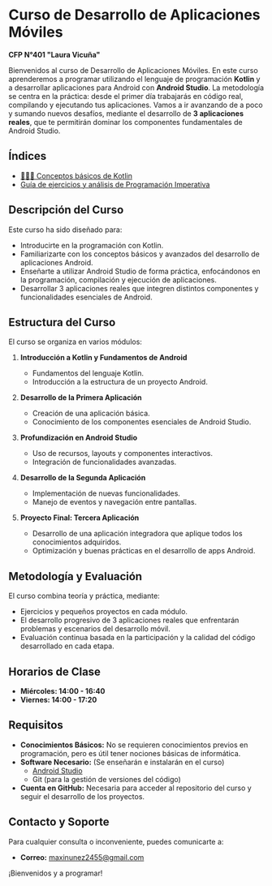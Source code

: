 # Curso de Desarrollo de Aplicaciones Móviles  
**CFP N°401 "Laura Vicuña"**

Bienvenidos al curso de Desarrollo de Aplicaciones Móviles. En este curso aprenderemos a programar utilizando el lenguaje de programación **Kotlin** y a desarrollar aplicaciones para Android con **Android Studio**. La metodología se centra en la práctica: desde el primer día trabajarás en código real, compilando y ejecutando tus aplicaciones. Vamos a ir avanzando de a poco y sumando nuevos desafíos, mediante el desarrollo de **3 aplicaciones reales**, que te permitirán dominar los componentes fundamentales de Android Studio.

## Índices
- [🧑🏻‍💻 Conceptos básicos de Kotlin](./conceptos-kotlin/README.md)
- [Guía de ejercicios y análisis de Programación Imperativa](./conceptos-kotlin/GuiaEjerciciosImperativo.md)

## Descripción del Curso

Este curso ha sido diseñado para:
- Introducirte en la programación con Kotlin.
- Familiarizarte con los conceptos básicos y avanzados del desarrollo de aplicaciones Android.
- Enseñarte a utilizar Android Studio de forma práctica, enfocándonos en la programación, compilación y ejecución de aplicaciones.
- Desarrollar 3 aplicaciones reales que integren distintos componentes y funcionalidades esenciales de Android.

## Estructura del Curso

El curso se organiza en varios módulos:

1. **Introducción a Kotlin y Fundamentos de Android**  
   - Fundamentos del lenguaje Kotlin.
   - Introducción a la estructura de un proyecto Android.
   
2. **Desarrollo de la Primera Aplicación**  
   - Creación de una aplicación básica.
   - Conocimiento de los componentes esenciales de Android Studio.
   
3. **Profundización en Android Studio**  
   - Uso de recursos, layouts y componentes interactivos.
   - Integración de funcionalidades avanzadas.
   
4. **Desarrollo de la Segunda Aplicación**  
   - Implementación de nuevas funcionalidades.
   - Manejo de eventos y navegación entre pantallas.
   
5. **Proyecto Final: Tercera Aplicación**  
   - Desarrollo de una aplicación integradora que aplique todos los conocimientos adquiridos.
   - Optimización y buenas prácticas en el desarrollo de apps Android.

## Metodología y Evaluación

El curso combina teoría y práctica, mediante:
- Ejercicios y pequeños proyectos en cada módulo.
- El desarrollo progresivo de 3 aplicaciones reales que enfrentarán problemas y escenarios del desarrollo móvil.
- Evaluación continua basada en la participación y la calidad del código desarrollado en cada etapa.

## Horarios de Clase

- **Miércoles: 14:00 - 16:40**  
- **Viernes: 14:00 - 17:20**

## Requisitos

- **Conocimientos Básicos:** No se requieren conocimientos previos en programación, pero es útil tener nociones básicas de informática.
- **Software Necesario:** (Se enseñarán e instalarán en el curso)   
  - [Android Studio](https://developer.android.com/studio)
  - Git (para la gestión de versiones del código)
- **Cuenta en GitHub:** Necesaria para acceder al repositorio del curso y seguir el desarrollo de los proyectos.

## Contacto y Soporte

Para cualquier consulta o inconveniente, puedes comunicarte a:
- **Correo:** maxinunez2455@gmail.com

¡Bienvenidos y a programar! 
